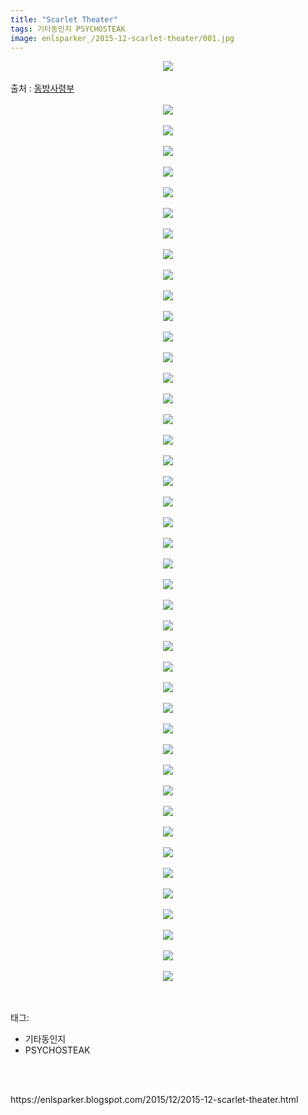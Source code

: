 ```yaml
---
title: "Scarlet Theater"
tags: 기타동인지 PSYCHOSTEAK
image: enlsparker_/2015-12-scarlet-theater/001.jpg
---
```

<div class="article">
<div class="post-body entry-content" id="post-body-9219758215341040329" itemprop="description articleBody">
<div class="separator" style="clear: both; text-align: center;">
<img src="{{ site.nasurl }}/enlsparker_/2015-12-scarlet-theater/001.jpg"/></div>
<a name="more"></a><br/>
출처 : <a href="http://cafe.naver.com/touhouheadquarters">동방사령부</a><br/>
<br/>
<div class="separator" style="clear: both; text-align: center;">
<img src="{{ site.nasurl }}/enlsparker_/2015-12-scarlet-theater/002.jpg"/></div>
<br/>
<div class="separator" style="clear: both; text-align: center;">
<img src="{{ site.nasurl }}/enlsparker_/2015-12-scarlet-theater/003.jpg"/></div>
<br/>
<div class="separator" style="clear: both; text-align: center;">
<img src="{{ site.nasurl }}/enlsparker_/2015-12-scarlet-theater/004.jpg"/></div>
<br/>
<div class="separator" style="clear: both; text-align: center;">
<img src="{{ site.nasurl }}/enlsparker_/2015-12-scarlet-theater/005.jpg"/></div>
<br/>
<div class="separator" style="clear: both; text-align: center;">
<img src="{{ site.nasurl }}/enlsparker_/2015-12-scarlet-theater/006.jpg"/></div>
<br/>
<div class="separator" style="clear: both; text-align: center;">
<img src="{{ site.nasurl }}/enlsparker_/2015-12-scarlet-theater/007.jpg"/></div>
<br/>
<div class="separator" style="clear: both; text-align: center;">
<img src="{{ site.nasurl }}/enlsparker_/2015-12-scarlet-theater/008.jpg"/></div>
<br/>
<div class="separator" style="clear: both; text-align: center;">
<img src="{{ site.nasurl }}/enlsparker_/2015-12-scarlet-theater/009.jpg"/></div>
<br/>
<div class="separator" style="clear: both; text-align: center;">
<img src="{{ site.nasurl }}/enlsparker_/2015-12-scarlet-theater/010.jpg"/></div>
<br/>
<div class="separator" style="clear: both; text-align: center;">
<img src="{{ site.nasurl }}/enlsparker_/2015-12-scarlet-theater/011.jpg"/></div>
<br/>
<div class="separator" style="clear: both; text-align: center;">
<img src="{{ site.nasurl }}/enlsparker_/2015-12-scarlet-theater/012.jpg"/></div>
<br/>
<div class="separator" style="clear: both; text-align: center;">
<img src="{{ site.nasurl }}/enlsparker_/2015-12-scarlet-theater/013.jpg"/></div>
<br/>
<div class="separator" style="clear: both; text-align: center;">
<img src="{{ site.nasurl }}/enlsparker_/2015-12-scarlet-theater/014.jpg"/></div>
<br/>
<div class="separator" style="clear: both; text-align: center;">
<img src="{{ site.nasurl }}/enlsparker_/2015-12-scarlet-theater/015.jpg"/></div>
<br/>
<div class="separator" style="clear: both; text-align: center;">
<img src="{{ site.nasurl }}/enlsparker_/2015-12-scarlet-theater/016.jpg"/></div>
<br/>
<div class="separator" style="clear: both; text-align: center;">
<img src="{{ site.nasurl }}/enlsparker_/2015-12-scarlet-theater/017.jpg"/></div>
<br/>
<div class="separator" style="clear: both; text-align: center;">
<img src="{{ site.nasurl }}/enlsparker_/2015-12-scarlet-theater/018.jpg"/></div>
<br/>
<div class="separator" style="clear: both; text-align: center;">
<img src="{{ site.nasurl }}/enlsparker_/2015-12-scarlet-theater/019.jpg"/></div>
<br/>
<div class="separator" style="clear: both; text-align: center;">
<img src="{{ site.nasurl }}/enlsparker_/2015-12-scarlet-theater/020.jpg"/></div>
<br/>
<div class="separator" style="clear: both; text-align: center;">
<img src="{{ site.nasurl }}/enlsparker_/2015-12-scarlet-theater/021.jpg"/></div>
<br/>
<div class="separator" style="clear: both; text-align: center;">
<img src="{{ site.nasurl }}/enlsparker_/2015-12-scarlet-theater/022.jpg"/></div>
<br/>
<div class="separator" style="clear: both; text-align: center;">
<img src="{{ site.nasurl }}/enlsparker_/2015-12-scarlet-theater/023.jpg"/></div>
<br/>
<div class="separator" style="clear: both; text-align: center;">
<img src="{{ site.nasurl }}/enlsparker_/2015-12-scarlet-theater/024.jpg"/></div>
<br/>
<div class="separator" style="clear: both; text-align: center;">
<img src="{{ site.nasurl }}/enlsparker_/2015-12-scarlet-theater/025.jpg"/></div>
<br/>
<div class="separator" style="clear: both; text-align: center;">
<img src="{{ site.nasurl }}/enlsparker_/2015-12-scarlet-theater/026.jpg"/></div>
<br/>
<div class="separator" style="clear: both; text-align: center;">
<img src="{{ site.nasurl }}/enlsparker_/2015-12-scarlet-theater/027.jpg"/></div>
<br/>
<div class="separator" style="clear: both; text-align: center;">
<img src="{{ site.nasurl }}/enlsparker_/2015-12-scarlet-theater/028.jpg"/></div>
<br/>
<div class="separator" style="clear: both; text-align: center;">
<img src="{{ site.nasurl }}/enlsparker_/2015-12-scarlet-theater/029.jpg"/></div>
<br/>
<div class="separator" style="clear: both; text-align: center;">
<img src="{{ site.nasurl }}/enlsparker_/2015-12-scarlet-theater/030.jpg"/></div>
<br/>
<div class="separator" style="clear: both; text-align: center;">
<img src="{{ site.nasurl }}/enlsparker_/2015-12-scarlet-theater/031.jpg"/></div>
<br/>
<div class="separator" style="clear: both; text-align: center;">
<img src="{{ site.nasurl }}/enlsparker_/2015-12-scarlet-theater/032.jpg"/></div>
<br/>
<div class="separator" style="clear: both; text-align: center;">
<img src="{{ site.nasurl }}/enlsparker_/2015-12-scarlet-theater/033.jpg"/></div>
<br/>
<div class="separator" style="clear: both; text-align: center;">
<img src="{{ site.nasurl }}/enlsparker_/2015-12-scarlet-theater/034.jpg"/></div>
<br/>
<div class="separator" style="clear: both; text-align: center;">
<img src="{{ site.nasurl }}/enlsparker_/2015-12-scarlet-theater/035.jpg"/></div>
<br/>
<div class="separator" style="clear: both; text-align: center;">
<img src="{{ site.nasurl }}/enlsparker_/2015-12-scarlet-theater/036.jpg"/></div>
<br/>
<div class="separator" style="clear: both; text-align: center;">
<img src="{{ site.nasurl }}/enlsparker_/2015-12-scarlet-theater/037.jpg"/></div>
<br/>
<div class="separator" style="clear: both; text-align: center;">
<img src="{{ site.nasurl }}/enlsparker_/2015-12-scarlet-theater/038.jpg"/></div>
<br/>
<div class="separator" style="clear: both; text-align: center;">
<img src="{{ site.nasurl }}/enlsparker_/2015-12-scarlet-theater/039.jpg"/></div>
<br/>
<div class="separator" style="clear: both; text-align: center;">
<img src="{{ site.nasurl }}/enlsparker_/2015-12-scarlet-theater/040.jpg"/></div>
<br/>
<div class="separator" style="clear: both; text-align: center;">
<img src="{{ site.nasurl }}/enlsparker_/2015-12-scarlet-theater/041.jpg"/></div>
<br/>
<div class="separator" style="clear: both; text-align: center;">
<img src="{{ site.nasurl }}/enlsparker_/2015-12-scarlet-theater/042.jpg"/></div>
<br/>
<div class="separator" style="clear: both; text-align: center;">
<img src="{{ site.nasurl }}/enlsparker_/2015-12-scarlet-theater/043.jpg"/></div>
<br/>
<div class="separator" style="clear: both; text-align: center;">
<img src="{{ site.nasurl }}/enlsparker_/2015-12-scarlet-theater/044.jpg"/></div>
<br/>
<div style="clear: both;"></div>
</div></div><br/>
<div class="tagTrail">
<p>태그: </p>
<ul>
<li>기타동인지</li>
<li>PSYCHOSTEAK</li>
</ul>
</div><br/>

<br/>
<p id="refer">https://enlsparker.blogspot.com/2015/12/2015-12-scarlet-theater.html</p>
<br/>
